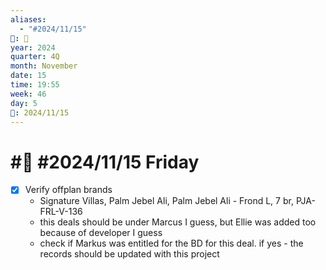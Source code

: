 ```yaml
---
aliases:
  - "#2024/11/15"
📁: 📅
year: 2024
quarter: 4Q
month: November
date: 15
time: 19:55
week: 46
day: 5
📅: 2024/11/15
---
```

# #📅 #2024/11/15 Friday

- [x] Verify offplan brands
	- Signature Villas, Palm Jebel Ali, Palm Jebel Ali - Frond L, 7 br, PJA-FRL-V-136
	- this deals should be under Marcus I guess, but Ellie was added too because of developer I guess
	- check if Markus was entitled for the BD for this deal. if yes - the records should be updated with this project